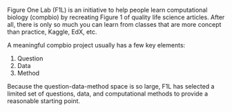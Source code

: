 Figure One Lab (F1L) is an initiative to help people learn computational biology (compbio) by recreating Figure 1 of quality life science articles. After all, there is only so much you can learn from classes that are more concept than practice, Kaggle, EdX, etc.

A meaningful compbio project usually has a few key elements:
1. Question
2. Data
3. Method

Because the question-data-method space is so large, F1L has selected a limited set of questions, data, and computational methods to provide a reasonable starting point.
